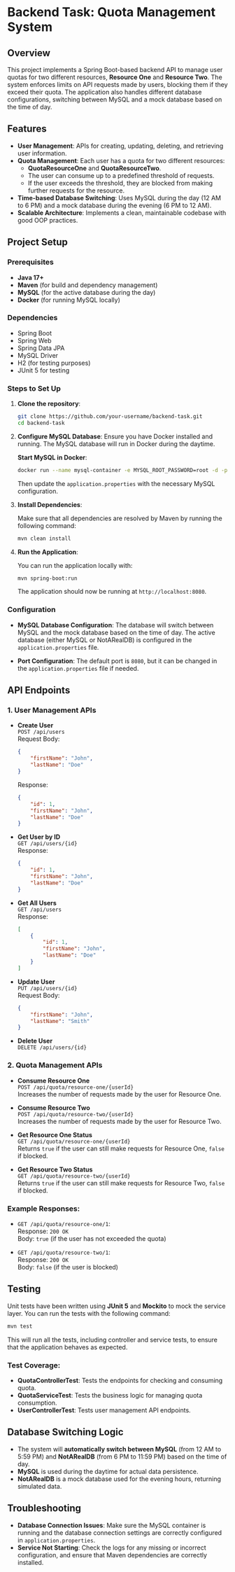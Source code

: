 # Backend Task: Quota Management System

## Overview

This project implements a Spring Boot-based backend API to manage user quotas for two different resources, **Resource One** and **Resource Two**. The system enforces limits on API requests made by users, blocking them if they exceed their quota. The application also handles different database configurations, switching between MySQL and a mock database based on the time of day.

## Features

- **User Management**: APIs for creating, updating, deleting, and retrieving user information.
- **Quota Management**: Each user has a quota for two different resources:
  - **QuotaResourceOne** and **QuotaResourceTwo**.
  - The user can consume up to a predefined threshold of requests.
  - If the user exceeds the threshold, they are blocked from making further requests for the resource.
- **Time-based Database Switching**: Uses MySQL during the day (12 AM to 6 PM) and a mock database during the evening (6 PM to 12 AM).
- **Scalable Architecture**: Implements a clean, maintainable codebase with good OOP practices.

## Project Setup

### Prerequisites

- **Java 17+**
- **Maven** (for build and dependency management)
- **MySQL** (for the active database during the day)
- **Docker** (for running MySQL locally)

### Dependencies

- Spring Boot
- Spring Web
- Spring Data JPA
- MySQL Driver
- H2 (for testing purposes)
- JUnit 5 for testing

### Steps to Set Up

1. **Clone the repository**:

   ```bash
   git clone https://github.com/your-username/backend-task.git
   cd backend-task
   ```

2. **Configure MySQL Database**:
   Ensure you have Docker installed and running. The MySQL database will run in Docker during the daytime.

   **Start MySQL in Docker**:
   ```bash
   docker run --name mysql-container -e MYSQL_ROOT_PASSWORD=root -d -p 3306:3306 mysql:8
   ```

   Then update the `application.properties` with the necessary MySQL configuration.

3. **Install Dependencies**:

   Make sure that all dependencies are resolved by Maven by running the following command:

   ```bash
   mvn clean install
   ```

4. **Run the Application**:

   You can run the application locally with:

   ```bash
   mvn spring-boot:run
   ```

   The application should now be running at `http://localhost:8080`.

### Configuration

- **MySQL Database Configuration**: The database will switch between MySQL and the mock database based on the time of day. The active database (either MySQL or NotARealDB) is configured in the `application.properties` file.

- **Port Configuration**: The default port is `8080`, but it can be changed in the `application.properties` file if needed.

## API Endpoints

### 1. **User Management APIs**

- **Create User**  
  `POST /api/users`  
  Request Body:
  ```json
  {
      "firstName": "John",
      "lastName": "Doe"
  }
  ```
  Response:
  ```json
  {
      "id": 1,
      "firstName": "John",
      "lastName": "Doe"
  }
  ```

- **Get User by ID**  
  `GET /api/users/{id}`  
  Response:
  ```json
  {
      "id": 1,
      "firstName": "John",
      "lastName": "Doe"
  }
  ```

- **Get All Users**  
  `GET /api/users`  
  Response:
  ```json
  [
      {
          "id": 1,
          "firstName": "John",
          "lastName": "Doe"
      }
  ]
  ```

- **Update User**  
  `PUT /api/users/{id}`  
  Request Body:
  ```json
  {
      "firstName": "John",
      "lastName": "Smith"
  }
  ```

- **Delete User**  
  `DELETE /api/users/{id}`

### 2. **Quota Management APIs**

- **Consume Resource One**  
  `POST /api/quota/resource-one/{userId}`  
  Increases the number of requests made by the user for Resource One.

- **Consume Resource Two**  
  `POST /api/quota/resource-two/{userId}`  
  Increases the number of requests made by the user for Resource Two.

- **Get Resource One Status**  
  `GET /api/quota/resource-one/{userId}`  
  Returns `true` if the user can still make requests for Resource One, `false` if blocked.

- **Get Resource Two Status**  
  `GET /api/quota/resource-two/{userId}`  
  Returns `true` if the user can still make requests for Resource Two, `false` if blocked.

### Example Responses:

- `GET /api/quota/resource-one/1`:  
  Response: `200 OK`  
  Body: `true` (if the user has not exceeded the quota)

- `GET /api/quota/resource-two/1`:  
  Response: `200 OK`  
  Body: `false` (if the user is blocked)

## Testing

Unit tests have been written using **JUnit 5** and **Mockito** to mock the service layer. You can run the tests with the following command:

```bash
mvn test
```

This will run all the tests, including controller and service tests, to ensure that the application behaves as expected.

### Test Coverage:

- **QuotaControllerTest**: Tests the endpoints for checking and consuming quota.
- **QuotaServiceTest**: Tests the business logic for managing quota consumption.
- **UserControllerTest**: Tests user management API endpoints.

## Database Switching Logic

- The system will **automatically switch between MySQL** (from 12 AM to 5:59 PM) and **NotARealDB** (from 6 PM to 11:59 PM) based on the time of day.
- **MySQL** is used during the daytime for actual data persistence.
- **NotARealDB** is a mock database used for the evening hours, returning simulated data.

## Troubleshooting

- **Database Connection Issues**: Make sure the MySQL container is running and the database connection settings are correctly configured in `application.properties`.
- **Service Not Starting**: Check the logs for any missing or incorrect configuration, and ensure that Maven dependencies are correctly installed.
